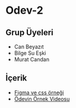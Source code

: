 # Odev-2

## Grup Üyeleri
- Can Beyazıt
- Bilge Su Eşki
- Murat Candan

## İçerik

-  [Figma ve css örneği](https://www.figma.com/file/9WxsY4qgl7Elca9cv9Y5z6/Untitled?node-id=0%3A1)
- [Ödevin Örnek Videosu](https://www.loom.com/share/f6db31129ce64027b011a872dd91b867)


